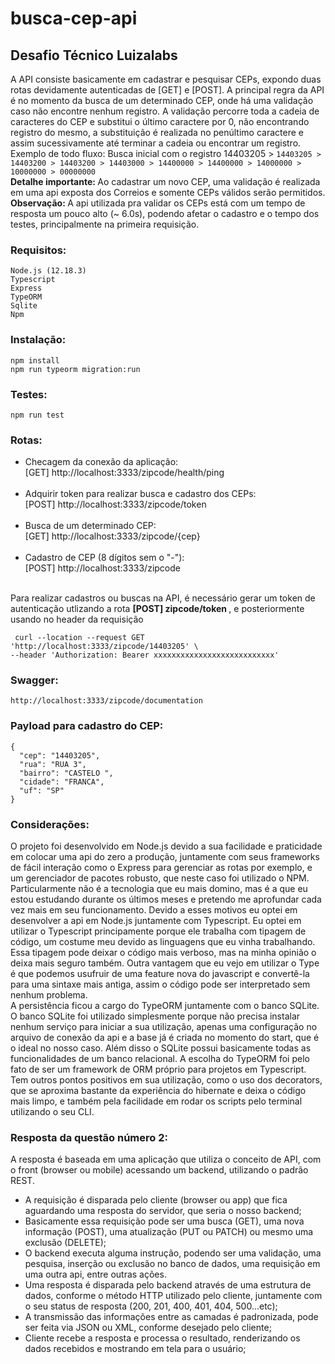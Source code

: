 # busca-cep-api
## Desafio Técnico Luizalabs ##

A API consiste basicamente em cadastrar e pesquisar CEPs, expondo duas rotas devidamente autenticadas de [GET] e [POST]. A principal regra da API é no momento da busca de um determinado CEP, onde há uma validação caso não encontre nenhum registro. A validação percorre toda a cadeia de caracteres do CEP e substitui o último caractere por 0, não encontrando registro do mesmo, a substituição é realizada no penúltimo caractere e assim sucessivamente até terminar a cadeia ou encontrar um registro. <br>
Exemplo de todo fluxo: Busca inicial com o registro 14403205 > `14403205 > 14403200 > 14403200 > 14403000 > 14400000 > 14400000 > 14000000 > 10000000 > 00000000` <br>
<b> Detalhe importante: </b> Ao cadastrar um novo CEP, uma validação é realizada em uma api exposta dos Correios e somente CEPs válidos serão permitidos. <br>
<b> Observação: </b> A api utilizada pra validar os CEPs está com um tempo de resposta um pouco alto (~ 6.0s), podendo afetar o cadastro e o tempo dos testes, principalmente na primeira requisição.

### Requisitos: ###
```
Node.js (12.18.3) 
Typescript
Express
TypeORM
Sqlite
Npm
```

### Instalação: ###
```
npm install
npm run typeorm migration:run
```
### Testes: ###
```
npm run test
```

### Rotas: ###
- Checagem da conexão da aplicação: <br>
[GET]  http://localhost:3333/zipcode/health/ping <br><br>
- Adquirir token para realizar busca e cadastro dos CEPs: <br>
[POST] http://localhost:3333/zipcode/token <br><br>
- Busca de um determinado CEP: <br>
[GET]  http://localhost:3333/zipcode/{cep} <br><br>
- Cadastro de CEP (8 dígitos sem o "-"): <br>
[POST] http://localhost:3333/zipcode <br><br>

Para realizar cadastros ou buscas na API, é necessário gerar um token de autenticação utlizando a rota <b> [POST] zipcode/token </b>, e posteriormente usando no header da requisição 
```
 curl --location --request GET 'http://localhost:3333/zipcode/14403205' \
--header 'Authorization: Bearer xxxxxxxxxxxxxxxxxxxxxxxxxxx' 

```
### Swagger: ###
```
http://localhost:3333/zipcode/documentation
```

### Payload para cadastro do CEP: ###
```
{
  "cep": "14403205",
  "rua": "RUA 3",
  "bairro": "CASTELO ",
  "cidade": "FRANCA",
  "uf": "SP"
}
```

### Considerações: ###
O projeto foi desenvolvido em Node.js devido a sua facilidade e praticidade em colocar uma api do zero a produção, juntamente com seus frameworks de fácil interação como o Express para gerenciar as rotas por exemplo, e um gerenciador de pacotes robusto, que neste caso foi utilizado o NPM. <br>
Particularmente não é a tecnologia que eu mais domino, mas é a que eu estou estudando durante os últimos meses e pretendo me aprofundar cada vez mais em seu funcionamento. Devido a esses motivos eu optei em desenvolver a api em Node.js juntamente com Typescript. Eu optei em utilizar o Typescript principamente porque ele trabalha com tipagem de código, um costume meu devido as linguagens que eu vinha trabalhando. Essa tipagem pode deixar o código mais verboso, mas na minha opinião o deixa mais seguro também. Outra vantagem que eu vejo em utilizar o Type é que podemos usufruir de uma feature nova do javascript e convertê-la para uma sintaxe mais antiga, assim o código pode ser interpretado sem nenhum problema. <br>
A persistência ficou a cargo do TypeORM juntamente com o banco SQLite. O banco SQLite foi utilizado simplesmente porque não precisa instalar nenhum serviço para iniciar a sua utilização, apenas uma configuração no arquivo de conexão da api e a base já é criada no momento do start, que é o ideal no nosso caso. Além disso o SQLite possui basicamente todas as funcionalidades de um banco relacional. A escolha do TypeORM foi pelo fato de ser um framework de ORM próprio para projetos em Typescript. Tem outros pontos positivos em sua utilização, como o uso dos decorators, que se aproxima bastante da experiência do hibernate e deixa o código mais limpo, e também pela facilidade em rodar os scripts pelo terminal utilizando o seu CLI.

### Resposta da questão número 2: ###
A resposta é baseada em uma aplicação que utiliza o conceito de API, com o front (browser ou mobile) acessando um backend, utilizando o padrão REST.
- A requisição é disparada pelo cliente (browser ou app) que fica aguardando uma resposta do servidor, que seria o nosso backend;
- Basicamente essa requisição pode ser uma busca (GET), uma nova informação (POST), uma atualização (PUT ou PATCH) ou mesmo uma exclusão (DELETE);
- O backend executa alguma instrução, podendo ser uma validação, uma pesquisa, inserção ou exclusão no banco de dados, uma requisição em uma outra api, entre outras ações.
- Uma resposta é disparada pelo backend através de uma estrutura de dados, conforme o método HTTP utilizado pelo cliente, juntamente com o seu status de resposta (200, 201, 400, 401, 404, 500...etc);
- A transmissão das informações entre as camadas é padronizada, pode ser feita via JSON ou XML, conforme desejado pelo cliente;
- Cliente recebe a resposta e processa o resultado, renderizando os dados recebidos e mostrando em tela para o usuário;

